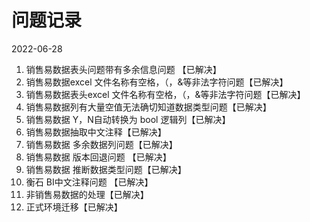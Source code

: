 # 问题记录
2022-06-28
1. 销售易数据表头问题带有多余信息问题 【已解决】
2. 销售易数据excel 文件名称有空格，（，&等非法字符问题【已解决】
3. 销售易数据表头excel 文件名称有空格，（，&等非法字符问题【已解决】
4. 销售易数据列有大量空值无法确切知道数据类型问题【已解决】
5. 销售易数据 Y，N自动转换为 bool 逻辑列【已解决】
6. 销售易数据抽取中文注释【已解决】
7. 销售易数据 多余数据列问题【已解决】
8. 销售易数据 版本回退问题 【已解决】
9. 销售易数据 推断数据类型问题【已解决】
10. 衡石 BI中文注释问题 【已解决】
11. 非销售易数据的处理【已解决】
12. 正式环境迁移【已解决】